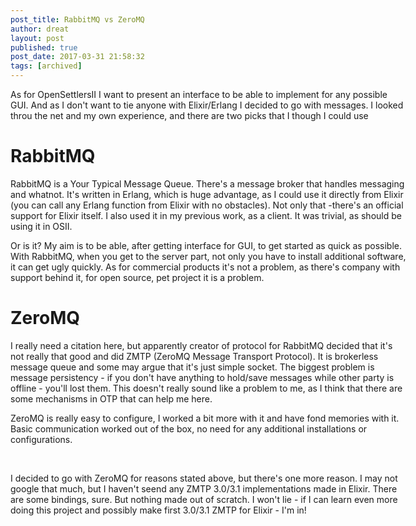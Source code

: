 ```yaml
---
post_title: RabbitMQ vs ZeroMQ
author: dreat
layout: post
published: true
post_date: 2017-03-31 21:58:32
tags: [archived]
---
```

<div style="direction: ltr; border-width: 100%;">
<div style="direction: ltr; margin-top: 0in; margin-left: 0in; width: 6.6041in;">
<div style="direction: ltr; margin-top: 0in; margin-left: 0in; width: 6.6041in;">

As for OpenSettlersII I want to present an interface to be able to implement for any possible GUI. And as I don't want to tie anyone with Elixir/Erlang I decided to go with messages. I looked throu the net and my own experience, and there are two picks that I though I could use
<h1>RabbitMQ</h1>
RabbitMQ is a Your Typical Message Queue. There's a message broker that handles messaging and whatnot. It's written in Erlang, which is huge advantage, as I could use it directly from Elixir (you can call any Erlang function from Elixir with no obstacles). Not only that -there's an official support for Elixir itself. I also used it in my previous work, as a client. It was trivial, as should be using it in OSII.

Or is it? My aim is to be able, after getting interface for GUI, to get started as quick as possible. With RabbitMQ, when you get to the server part, not only you have to install additional software, it can get ugly quickly. As for commercial products it's not a problem, as there's company with support behind it, for open source, pet project it is a problem.
<h1>ZeroMQ</h1>
I really need a citation here, but apparently creator of protocol for RabbitMQ decided that it's not really that good and did ZMTP (ZeroMQ Message Transport Protocol). It is brokerless message queue and some may argue that it's just simple socket. The biggest problem is message persistency - if you don't have anything to hold/save messages while other party is offline - you'll lost them. This doesn't really sound like a problem to me, as I think that there are some mechanisms in OTP that can help me here.

ZeroMQ is really easy to configure, I worked a bit more with it and have fond memories with it. Basic communication worked out of the box, no need for any additional installations or configurations.

&nbsp;

I decided to go with ZeroMQ for reasons stated above, but there's one more reason. I may not google that much, but I haven't seend any ZMTP 3.0/3.1 implementations made in Elixir. There are some bindings, sure. But nothing made out of scratch. I won't lie - if I can learn even more doing this project and possibly make first 3.0/3.1 ZMTP for Elixir - I'm in!

</div>
</div>
</div>
